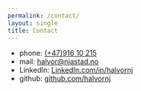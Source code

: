 ```yaml
---
permalink: /contact/
layout: single
title: Contact
---
```


- phone: [(+47)916 10 215](tel:+4791610215)
- mail: [halvor@njastad.no](mailto:halvor@njastad.no)
- LinkedIn: [LinkedIn.com/in/halvornj](https://www.linkedin.com/in/halvornj)
- github: [github.com/halvornj](https://github.com/halvornj)
